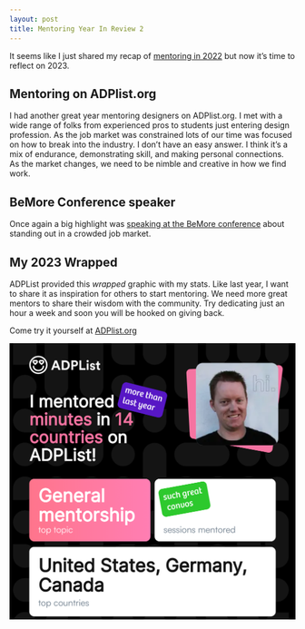 ```yaml
---
layout: post
title: Mentoring Year In Review 2
---
```

It seems like I just shared my recap of [mentoring in 2022](/2023/01/06/mentoring-year-in-review/) but now it’s time to reflect on 2023.

## Mentoring on ADPlist.org

I had another great year mentoring designers on ADPlist.org. I met with a wide range of folks from experienced pros to students just entering design profession. As the job market was constrained lots of our time was focused on how to break into the industry. I don’t have an easy answer. I think it’s a mix of endurance, demonstrating skill, and making personal connections. As the market changes, we need to be nimble and creative in how we find work. 
<!--more-->
## BeMore Conference speaker

Once again a big highlight was [speaking at the BeMore conference](http://www.carletondesign.com/2023/09/20/stand-out/) about standing out in a crowded job market.

## My 2023 Wrapped

ADPList provided this *wrapped* graphic with my stats. Like last year, I want to share it as inspiration for others to start mentoring. We need more great mentors to share their wisdom with the community. Try dedicating just an hour a week and soon you will be hooked on giving back.

Come try it yourself at [ADPlist.org](http://www.adplist.org/)

![ADP List Wrapped image](/assets/posts/adplist-wrapped2.png)

